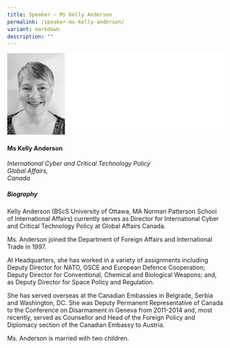 ```yaml
---
title: Speaker – Ms Kelly Anderson
permalink: /speaker-ms-kelly-anderson/
variant: markdown
description: ""
---
```

![](/images/2024%20speakers/Kelly_Anderson.png)
#### **Ms Kelly Anderson**

*International Cyber and Critical Technology Policy <br>
 Global Affairs, <br> Canada*
 
##### **Biography**
Kelly Anderson (BScS University of Ottawa, MA Norman Patterson School of International Affairs) currently serves as Director for International Cyber and Critical Technology Policy at Global Affairs Canada.

Ms. Anderson joined the Department of Foreign Affairs and International Trade in 1997.

At Headquarters, she has worked in a variety of assignments including Deputy Director for NATO, OSCE and European Defence Cooperation; Deputy Director for Conventional, Chemical and Biological Weapons; and, as Deputy Director for Space Policy and Regulation.

She has served overseas at the Canadian Embassies in Belgrade, Serbia and Washington, DC.  She was Deputy Permanent Representative of Canada to the Conference on Disarmament in Geneva from 2011-2014 and, most recently, served as Counsellor and Head of the Foreign Policy and Diplomacy section of the Canadian Embassy to Austria.  

Ms. Anderson is married with two children.